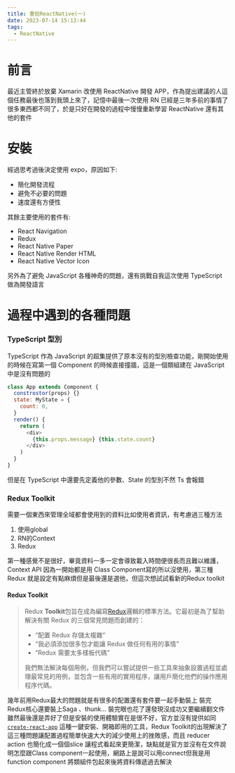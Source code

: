 ```yaml
---
title: 重拾ReactNative(一)
date: 2023-07-14 15:13:44
tags:
  - ReactNative
---
```

# 前言

最近主管終於放棄 Xamarin 改使用 ReactNative 開發 APP，作為提出建議的人這個任務最後也落到我頭上來了，記憶中最後一次使用 RN 已經是三年多前的事情了很多東西都不同了，於是只好在開發的過程中慢慢重新學習 ReactNative 還有其他的套件

# 安裝

經過思考過後決定使用 expo，原因如下:

- 簡化開發流程
- 避免不必要的問題
- 速度還有方便性

其餘主要使用的套件有:

- React Navigation
- Redux
- React Native Paper
- React Native Render HTML
- React Native Vector Icon

另外為了避免 JavaScript 各種神奇的問題，還有挑戰自我這次使用 TypeScript 做為開發語言

# 過程中遇到的各種問題

### TypeScript 型別

TypeScript 作為 JavaScript 的超集提供了原本沒有的型別檢查功能，剛開始使用的時候在寫第一個 Component 的時候直接撞牆，這是一個類組建在 JavaScript 中是沒有問題的

```js
class App extends Component {
  constrostor(props) {}
  state: MyState = {
    count: 0,
  }
  render() {
    return (
      <div>
        {this.props.message} {this.state.count}
      </div>
    )
  }
}
```

但是在 TypeScript 中還要先定義他的參數、State 的型別不然 Ts 會報錯

### Redux Toolkit

需要一個東西來管理全域都會使用到的資料比如使用者資訊，有考慮過三種方法

1. 使用global
2. RN的Context
3. Redux

第一種感覺不是很好，畢竟資料一多一定會導致載入時間便很長而且難以維護，Context API 因為一開始都是用 Class Component寫的所以沒使用，第三種Redux 就是設定有點麻煩但是最後還是選他，但這次想試試看新的Redux toolkit

#### Redux Toolkit

> Redux **Toolkit**包旨在成為編寫[Redux](https://redux.js.org/)邏輯的標準方法。它最初是為了幫助解決有關 Redux 的三個常見問題而創建的：
>
> * “配置 Redux 存儲太複雜”
> * “我必須添加很多包才能讓 Redux 做任何有用的事情”
> * “Redux 需要太多樣板代碼”
>
> 我們無法解決每個用例，但我們可以嘗試提供一些工具來抽象設置過程並處理最常見的用例，並包含一些有用的實用程序，讓用戶簡化他們的操作應用程序代碼。

幾年前用Redux最大的問題就是有很多的配置還有套件要一起手動裝上 裝完Redux核心還要裝上Saga 、thunk... 裝完眼也花了還發現沒成功又要繼續翻文件 雖然最後還是弄好了但是安裝的使用體驗實在是很不好，官方並沒有提供如同[`create-react-app`](https://github.com/facebook/create-react-app) 這種一鍵安裝、開箱即用的工具，Redux Toolkit的出現解決了這三種問題讓配置過程簡單快速大大的減少使用上的挫敗感，而且 reducer action 也簡化成一個個slice 讓程式看起來更簡潔，缺點就是官方並沒有在文件說明怎麼跟Class component一起使用，網路上是說可以用connect但我是用 function component 將類組件包起來後將資料傳遞過去解決
